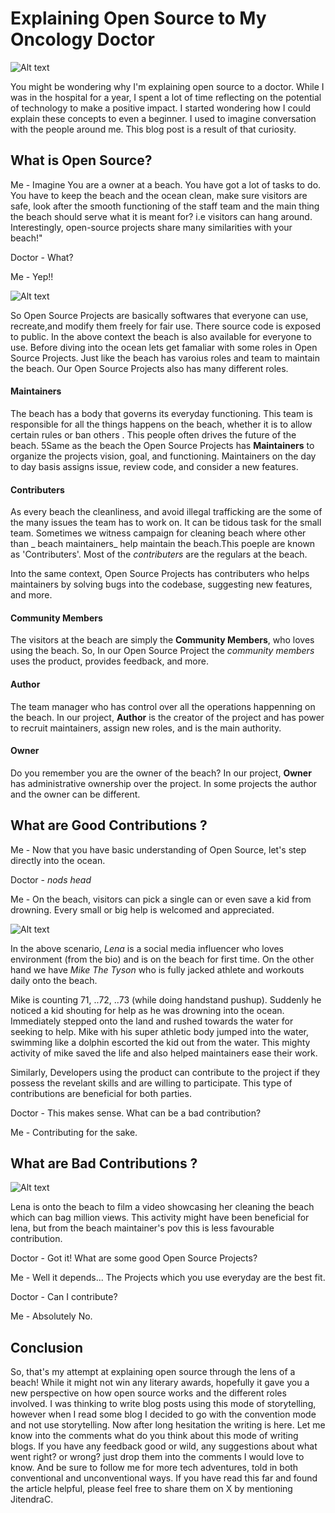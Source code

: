 # Explaining Open Source to My Oncology Doctor

<!-- There is an Image below-->
<!-- image showing the overview of beach -->

![Alt text]("path")

<!-- There is an Image above-->

You might be wondering why I'm explaining open source to a doctor. While I was in the hospital for a year, I spent a lot of time reflecting on the potential of technology to make a positive impact. I started wondering how I could explain these concepts to even a beginner. I used to imagine conversation with the people around me. This blog post is a result of that curiosity.

## What is Open Source?

Me - Imagine You are a owner at a beach. You have got a lot of tasks to do. You have to keep the beach and the ocean clean, make sure visitors are safe, look after the smooth functioning of the staff team and the main thing the beach should serve what it is meant for? i.e visitors can hang around. Interestingly, open-source projects share many similarities with your beach!"

Doctor - What?

Me - Yep!!

<!-- There is an Image below-->
<!-- image showing the overview of beach -->

![Alt text]("path")

<!-- There is an Image above-->

So Open Source Projects are basically softwares that everyone can use, recreate,and modify them freely for fair use. There source code is exposed to public. In the above context the beach is also available for everyone to use.
Before diving into the ocean lets get famaliar with some roles in Open Source Projects. Just like the beach has varoius roles and team to maintain the beach. Our Open Source Projects also has many different roles.

#### Maintainers

The beach has a body that governs its everyday functioning. This team is responsible for all the things happens on the beach, whether it is to allow certain rules or ban others . This people often drives the future of the beach. 5Same as the beach the Open Source Projects has **Maintainers** to organize the projects vision, goal, and functioning. Maintainers on the day to day basis assigns issue, review code, and consider a new features.

#### Contributers

As every beach the cleanliness, and avoid illegal trafficking are the some of the many issues the team has to work on. It can be tidous task for the small team. Sometimes we witness campaign for cleaning beach where other than _ beach maintainers_ help maintain the beach.This poeple are known as 'Contributers'. Most of the _contributers_ are the regulars at the beach.

Into the same context, Open Source Projects has contributers who helps maintainers by solving bugs into the codebase, suggesting new features, and more.

#### Community Members

The visitors at the beach are simply the **Community Members**, who loves using the beach. So, In our Open Source Project the _community members_ uses the product, provides feedback, and more.

#### Author

The team manager who has control over all the operations happenning on the beach. In our project, **Author** is the creator of the project and has power to recruit maintainers, assign new roles, and is the main authority.

#### Owner

Do you remember you are the owner of the beach? In our project, **Owner** has administrative ownership over the project. In some projects the author and the owner can be different.

## What are Good Contributions ?

Me - Now that you have basic understanding of Open Source, let's step directly into the ocean.

Doctor - _nods head_

Me - On the beach, visitors can pick a single can or even save a kid from drowning. Every small or big help is welcomed and appreciated.

<!-- There is an Image below-->
<!-- image showing lena and mike -->

![Alt text]("path")

<!-- There is an Image above-->

In the above scenario, _Lena_ is a social media influencer who loves environment (from the bio) and is on the beach for first time. On the other hand we have _Mike The Tyson_ who is fully jacked athlete and workouts daily onto the beach.

Mike is counting 71, ..72, ..73 (while doing handstand pushup). Suddenly he noticed a kid shouting for help as he was drowning into the ocean. Immediately stepped onto the land and rushed towards the water for seeking to help. Mike with his super athletic body jumped into the water, swimming like a dolphin escorted the kid out from the water. This mighty activity of mike saved the life and also helped maintainers ease their work.

Similarly, Developers using the product can contribute to the project if they possess the revelant skills and are willing to participate. This type of contributions are beneficial for both parties.

Doctor - This makes sense. What can be a bad contribution?

Me - Contributing for the sake.

## What are Bad Contributions ?

<!-- There is an Image below-->
<!-- image showing lena and mike -->

![Alt text]("path")

<!-- There is an Image above-->

Lena is onto the beach to film a video showcasing her cleaning the beach which can bag million views. This activity might have been beneficial for lena, but from the beach maintainer's pov this is less favourable contribution.

Doctor - Got it! What are some good Open Source Projects?

Me - Well it depends... The Projects which you use everyday are the best fit.

Doctor - Can I contribute?

Me - Absolutely No.

## Conclusion

So, that's my attempt at explaining open source through the lens of a beach! While it might not win any literary awards, hopefully it gave you a new perspective on how open source works and the different roles involved.
I was thinking to write blog posts using this mode of storytelling, however when I read some blog I decided to go with the convention mode and not use storytelling. Now after long hesitation the writing is here.
Let me know into the comments what do you think about this mode of writing blogs. If you have any feedback good or wild, any suggestions about what went right? or wrong? just drop them into the comments I would love to know. And be sure to follow me for more tech adventures, told in both conventional and unconventional ways.
If you have read this far and found the article helpful, please feel free to share them on X by mentioning JitendraC.
